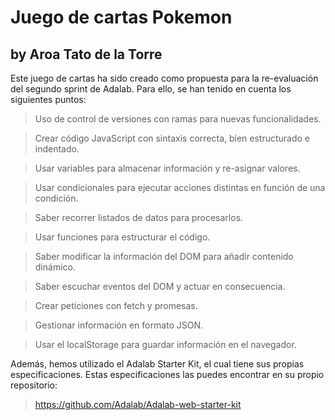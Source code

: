 # Juego de cartas Pokemon

## by Aroa Tato de la Torre

Este juego de cartas ha sido creado como propuesta para la re-evaluación del segundo sprint de Adalab. Para ello, se han tenido en cuenta los siguientes puntos:

> Uso de control de versiones con ramas para nuevas funcionalidades.

> Crear código JavaScript con sintaxis correcta, bien estructurado e indentado.

> Usar variables para almacenar información y re-asignar valores.

> Usar condicionales para ejecutar acciones distintas en función de una condición.

> Saber recorrer listados de datos para procesarlos.

> Usar funciones para estructurar el código.

> Saber modificar la información del DOM para añadir contenido dinámico.

> Saber escuchar eventos del DOM y actuar en consecuencia.

> Crear peticiones con fetch y promesas.

> Gestionar información en formato JSON.

> Usar el localStorage para guardar información en el navegador.

Además, hemos utilizado el Adalab Starter Kit, el cual tiene sus propias especificaciones. Estas especificaciones las puedes encontrar en su propio repositorio: 

> https://github.com/Adalab/Adalab-web-starter-kit
